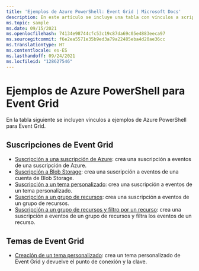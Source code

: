 ```yaml
---
title: 'Ejemplos de Azure PowerShell: Event Grid | Microsoft Docs'
description: En este artículo se incluye una tabla con vínculos a scripts de ejemplo de Azure PowerShell para Azure Event Grid.
ms.topic: sample
ms.date: 09/15/2021
ms.openlocfilehash: 74134e98744cfc53c19c87da69c05e4883eeca97
ms.sourcegitcommit: f6e2ea5571e35b9ed3a79a22485eba4d20ae36cc
ms.translationtype: HT
ms.contentlocale: es-ES
ms.lasthandoff: 09/24/2021
ms.locfileid: "128627546"
---
```

# <a name="azure-powershell-samples-for-event-grid"></a>Ejemplos de Azure PowerShell para Event Grid

En la tabla siguiente se incluyen vínculos a ejemplos de Azure PowerShell para Event Grid.

## <a name="event-grid-subscriptions"></a>Suscripciones de Event Grid

- [Suscripción a una suscripción de Azure](scripts/event-grid-powershell-azure-subscription.md): crea una suscripción a eventos de una suscripción de Azure. 
- [Suscripción a Blob Storage](scripts/event-grid-powershell-blob.md): crea una suscripción a eventos de una cuenta de Blob Storage.
- [Suscripción a un tema personalizado](scripts/event-grid-powershell-subscribe-custom-topic.md): crea una suscripción a eventos de un tema personalizado. 
- [Suscripción a un grupo de recursos](scripts/event-grid-powershell-resource-group.md): crea una suscripción a eventos de un grupo de recursos. 
- [Suscripción a un grupo de recursos y filtro por un recurso](scripts/event-grid-powershell-resource-group-filter.md): crea una suscripción a eventos de un grupo de recursos y filtra los eventos de un recurso. 

## <a name="event-grid-topics"></a>Temas de Event Grid

- [Creación de un tema personalizado](scripts/event-grid-powershell-create-custom-topic.md): crea un tema personalizado de Event Grid y devuelve el punto de conexión y la clave.  

